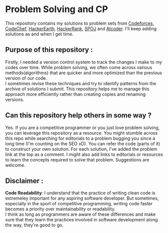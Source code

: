 # Problem Solving and CP
This repository contains my solutions to problem sets from [Codeforces](https://codeforces.com/), [CodeChef](https://www.codechef.com/), [HackerEarth](https://www.hackerearth.com/practice/), [HackerRank](https://www.hackerrank.com/dashboard), [SPOJ](https://www.spoj.com/problems/classical/) and [Atcoder](https://atcoder.jp/). I'll keep adding solutions as and when I get time.

## Purpose of this repository :  
Firstly, I needed a version control system to track the changes I make to my codes over time. While problem solving, we often come across various methods(algorithms) that are quicker and more optimized than the previous version of our code.  
I sometimes revise these techniques and try to identify patterns from the archive of solutions I submit. This repository helps me to manage this approach more efficiently rather than creating copies and renaming versions.

## Can this repository help others in some way ?
Yes. If you are a competitive programmer or you just love problem solving, you can leverage this repository as a resource. You might stumble across this repo while searching for editorials to a problem bugging you since a long time (I'm counting on the SEO xD). You can refer the code (parts of it) to construct your own solution.
For each solution, I've added the problem link at the top as a comment. I might also add links to editorials or resources to learn the concepts required to solve that problem. Suggestions are welcome.

## Disclaimer :
**Code Readability**: I understand that the practice of writing clean code is extremeley important for any aspiring software developer. But sometimes, especially in the sport of competitive programming, writing code faster becomes a priority over maintainability or readability.  
I think as long as programmers are aware of these differences and make sure that they learn the practices involved in software development along the way, they're good to go.